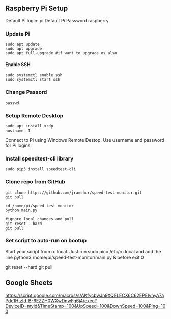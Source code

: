 

## Raspberry Pi Setup
Default Pi login: pi
Default Pi Password raspberry

### Update Pi
    sudo apt update
    sudo apt upgrade
    sudo apt full-upgrade #if want to upgrade os also

#### Enable SSH
    sudo systemctl enable ssh
    sudo systemctl start ssh

### Change Passord
    passwd

### Setup Remote Desktop
    sudo apt install xrdp
    hostname -I
Connect to Pi using Windows Remote Destop. Use username and password for Pi logins.

### Install speedtest-cli library
    sudo pip3 install speedtest-cli 

### Clone repo from GitHub
    git clone https://github.com/jramshur/speed-test-monitor.git
    git pull
    
    cd /home/pi/speed-test-monitor
    python main.py
    
    #ignore local changes and pull
    git reset --hard
    git pull

### Set script to auto-run on bootup
Start your script from rc.local. Just run  sudo pico /etc/rc.local  and add the line  python3 /home/pi/speed-test-monitor/main.py &  before  exit 0

git reset --hard
git pull

## Google Sheets
https://script.google.com/macros/s/AKfycbwJn9XQELECX6C62EPEIvhyA7aPdc1HtzId-B-6EZZH0WXwDnwFg6j4/exec?DeviceID=myid&TimeStamp=100&UpSpeed=100&DownSpeed=100&Ping=100
